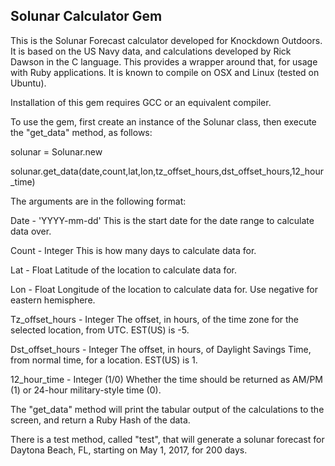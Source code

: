 Solunar Calculator Gem
----------------------------

This is the Solunar Forecast calculator developed for Knockdown Outdoors.
It is based on the US Navy data, and calculations developed by Rick
Dawson in the C language. This provides a wrapper around that, for usage
with Ruby applications. It is known to compile on OSX and Linux (tested on Ubuntu).

Installation of this gem requires GCC or an equivalent compiler.

To use the gem, first create an instance of the Solunar class, then
execute the "get_data" method, as follows:

solunar = Solunar.new

solunar.get_data(date,count,lat,lon,tz_offset_hours,dst_offset_hours,12_hour_time)

The arguments are in the following format:

Date - 'YYYY-mm-dd'
This is the start date for the date range to calculate data over.

Count - Integer
This is how many days to calculate data for.

Lat - Float
Latitude of the location to calculate data for.

Lon - Float
Longitude of the location to calculate data for. Use negative for eastern hemisphere.

Tz_offset_hours - Integer
The offset, in hours, of the time zone for the selected location, from UTC. EST(US) is -5.

Dst_offset_hours - Integer
The offset, in hours, of Daylight Savings Time, from normal time, for a location. EST(US) is 1.

12_hour_time - Integer (1/0)
Whether the time should be returned as AM/PM (1) or 24-hour military-style time (0).


The "get_data" method will print the tabular output of the calculations to the screen,
and return a Ruby Hash of the data.

There is a test method, called "test", that will generate a solunar forecast for Daytona Beach, FL,
starting on May 1, 2017, for 200 days.